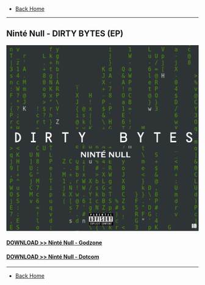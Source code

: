 * [Back Home](../README.md)

- - -

## Ninté Null - DIRTY BYTES (EP)

![NinteNull_DIRTY-BYTES-(EP)](./dirty-bytes.png)  

#### <a href="./Ninte-Null_G0DZ0NE.mp3" download="Ninte-Null_G0DZ0NE">DOWNLOAD >> Ninté Null - Godzone</a>  
#### <a href="./Ninte-Null_D0TC0M.mp3" download="Ninte-Null_D0TC0M">DOWNLOAD >> Ninté Null - Dotcom</a>

- - -

* [Back Home](../README.md)